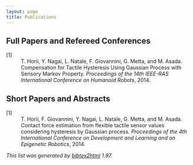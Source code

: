 ```yaml
---
layout: page
title: Publications
---
```


<!-- This document was automatically generated with bibtex2html 1.97
     (see http://www.lri.fr/~filliatr/bibtex2html/),
          with the following command:
               /usr/bin/bibtex2html -s abbrv -d -revkeys -nodoc -nobibsource -dl mypubs.bib  -->


## Full Papers and Refereed Conferences
<dl>
    <dt class=bibnum>
        [1]
    </dt>
    <dd class=bibitem>
    T.&nbsp;Horii, Y.&nbsp;Nagai, L.&nbsp;Natale, F.&nbsp;Giovannini, G.&nbsp;Metta, and M.&nbsp;Asada.
     Compensation for Tactile Hysteresis Using Gaussian Process with Sensory Markov Property.
     <em>Proceedings of the 14th IEEE-RAS International Conference on Humanoid Robots</em>, 2014.
    </dd>
</dl>


## Short Papers and Abstracts
<dl>
    <dt class=bibnum>
    [1]
    </dt>
    <dd class=bibitem>
    T.&nbsp;Horii, F.&nbsp;Giovannini, Y.&nbsp;Nagai, L.&nbsp;Natale, G.&nbsp;Metta, and M.&nbsp;Asada.
     Contact force estimation from flexible tactile sensor values considering hysteresis by Gaussian process.
     <em>Proceedings of the 4th International Conference on Development and Learning and on Epigenetic Robotics</em>, 2014.
    </dd>
</dl>

<p class=bibtex2htmlcopy>
    <em>This list was generated by <a href="http://www.lri.fr/~filliatr/bibtex2html/">bibtex2html</a> 1.97.
    </em>
</p>
